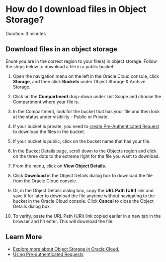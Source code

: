 # How do I download files in Object Storage?

Duration: 3 minutes

## Download files in an object storage

Enure you are in the correct region to your file(s) in object storage. Follow the steps below to download a file in a public bucket:

1. Open the navigation menu on the left in the Oracle Cloud console, click **Storage**, and then click **Buckets** under Object Storage & Archive Storage.

2. Click on the **Compartment** drop-down under List Scope and choose the Compartment where your file is.

3. In the Compartment, look for the bucket that has your file and then look at the status under visibility - Public or Private.

4. If your bucket is private, you need to [create Pre-Authenticated Request](https://oracle.github.io/learning-library/sprints/oci/sprint-create-par-link/) to download the files in the bucket.

5. If your bucket is public, click on the bucket name that has your file.

6. In the Bucket Details page, scroll down to the Objects region and click on the three dots to the extreme right for the file you want to download.

7. From the menu, click on **View Object Details**.

8. Click **Download** in the Object Details dialog box to download the file from the Oracle Cloud console.

9. Or, in the Object Details dialog box, copy the **URL Path (URI)** link and save it for later to download the file anytime without navigating to the bucket in the Oracle Cloud console. Click **Cancel** to close the Object Details dialog box.

10. To verify, paste the URL Path (URI) link copied earlier in a new tab in the browser and hit enter. This will download the file.

## Learn More

* [Explore more about Object Storage in Oracle Cloud.](https://docs.oracle.com/en-us/iaas/Content/Object/home.htm)
* [Using Pre-authenticated Requests](https://docs.oracle.com/en-us/iaas/Content/Object/Tasks/usingpreauthenticatedrequests.htm)